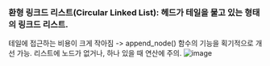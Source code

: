 ### 환형 링크드 리스트(Circular Linked List): 헤드가 테일을 물고 있는 형태의 링크드 리스트.
테일에 접근하는 비용이 크게 작아짐 -> append_node() 함수의 기능을 획기적으로 개선 가능.
리스트에 노드가 없거나, 하나 있을 때 연산에 주의.
![image](https://user-images.githubusercontent.com/22133824/142841085-1371c1d5-62b7-49a5-8408-dabf42046090.png)
